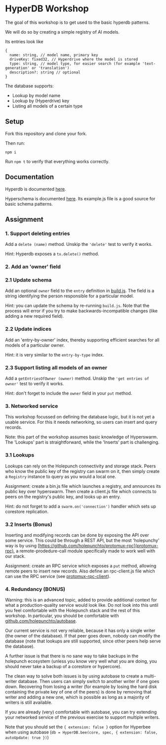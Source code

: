 # HyperDB Workshop

The goal of this workshop is to get used to the basic hyperdb patterns.

We will do so by creating a simple registry of AI models.

Its entries look like
```
{
  name: string, // model name, primary key
  driveKey: fixed32, // Hyperdrive where the model is stored
  type: string, // model type, for easier search (for example 'text-generation' or 'translation')
  description?: string // optional
}
```
The database supports:
- Lookup by model name
- Lookup by (Hyperdrive) key
- Listing all models of a certain type

## Setup

Fork this repository and clone your fork.

Then run:

```
npm i
```

Run `npm t` to verify that everything works correctly.

## Documentation

Hyperdb is documented [here](https://github.com/holepunchto/hyperdb).

Hyperschema is documented [here](https://github.com/holepunchto/hyperschema). Its example.js file is a good source for basic schema patterns.

## Assignment

### 1. Support deleting entries

Add a `delete (name)` method. Unskip the `'delete'` test to verify it works.

Hint: Hyperdb exposes a `tx.delete()` method.

### 2. Add an 'owner' field

### 2.1 Update schema
Add an optional `owner` field to the `entry` definition in [build.js](build.js). The field is a string identifying the person responsible for a particular model.

Hint: you can update the schema by re-running `build.js`. Note that the process will error if you try to make backwards-incompatible changes (like adding a new required field).

### 2.2 Update indices
Add an 'entry-by-owner' index, thereby supporting efficient searches for all models of a particular owner.

Hint: it is very similar to the `entry-by-type` index.

### 2.3 Support listing all models of an owner
Add a `getEntriesOfOwner (owner)` method. Unskip the `'get entries of owner'` test to verify it works.

Hint: don't forget to include the `owner` field in your `put` method.

### 3. Networked service

This workshop focussed on defining the database logic, but it is not yet a usable service. For this it needs networking, so users can insert and query records.

Note: this part of the workshop assumes basic knowledge of Hyperswarm. The 'Lookups' part is straightforward, while the 'Inserts' part is challenging.

### 3.1 Lookups

Lookups can rely on the Holepunch connectivity and storage stack. Peers who know the public key of the registry can swarm on it, then simply create a `Registry` instance to query as you would a local one.

Assignment: create a bin.js file which launches a registry, and announces its public key over hyperswarm. Then create a client.js file which connects to peers on the registry's public key, and looks up an entry.

Hint: do not forget to add a `swarm.on('connection')` handler which sets up corestore replication.

### 3.2 Inserts (Bonus)

Inserting and modifying records can be done by exposing the API over some service. This could be through a REST API, but the most 'holepunchy' way is by using [https://github.com/holepunchto/protomux-rpc](protomux-rpc), a remote-prodedure-call module specifically made to work well with our stack.

Assignment: create an RPC service which exposes a `put` method, allowing remote peers to insert new records. Also define an rpc-client.js file which can use the RPC service (see [protomux-rpc-client](https://github.com/holepunchto/protomux-rpc-client)).

### 4. Redundancy (BONUS)

Warning: this is an advanced topic, added to provide additional context for what a production-quality service would look like. Do not look into this until you feel comfortable with the Holepunch stack and the rest of this workshop. In particular, you should be comfortable with [github.com/holepunchto/autobase](autobase).

Our current service is not very reliable, because it has only a single writer (the owner of the database). If that peer goes down, nobody can modify the database (note that lookups are still supported, since other peers help serve the database).

A further issue is that there is no sane way to take backups in the holepunch ecosystem (unless you know very well what you are doing, you should never take a backup of a corestore or hypercore).

The clean way to solve both issues is by using autobase to create a multi-writer database. Then users can simply switch to another writer if one goes down. Recovering from losing a writer (for example by losing the hard disk containing the private key of one of the peers) is done by removing that writer and adding a new one, which is possible as long as a majority of writers is still available.

If you are already (very) comfortable with autobase, you can try extending your networked service of the previous exercise to support multiple writers.

Note that you should set the `{ extension: false }` option for Hyperbee when using autobase (`db = HyperDB.bee(core, spec, { extension: false, autoUpdate: true })`)
